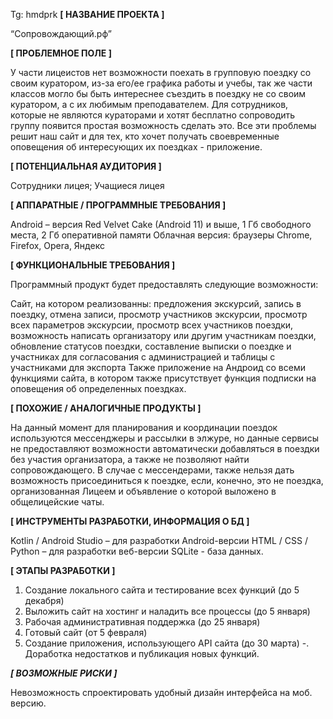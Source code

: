 Tg: hmdprk
**[ НАЗВАНИЕ ПРОЕКТА ]**

“Сопровождающий.рф”

**[ ПРОБЛЕМНОЕ ПОЛЕ ]**

У части лицеистов нет возможности поехать в групповую поездку со своим куратором, из-за его/ее графика работы и учебы, так же части классов могло бы быть интереснее съездить в поездку не со своим куратором, а с их любимым преподавателем. Для сотрудников, которые не являются кураторами и хотят бесплатно сопроводить группу появится простая возможность сделать это. Все эти проблемы решит наш сайт и для тех, кто хочет получать своевременные оповещения об интересующих их поездках - приложение.

**[ ПОТЕНЦИАЛЬНАЯ АУДИТОРИЯ ]**

Сотрудники лицея;
Учащиеся лицея

**[ АППАРАТНЫЕ / ПРОГРАММНЫЕ ТРЕБОВАНИЯ ]**

Android – версия Red Velvet Cake (Android 11) и выше, 1 Гб свободного места, 2 Гб оперативной памяти
Облачная версия: браузеры Chrome, Firefox, Opera, Яндекс

**[ ФУНКЦИОНАЛЬНЫЕ ТРЕБОВАНИЯ ]**

Программный продукт будет предоставлять следующие возможности:

Сайт, на котором реализованны:
    предложения экскурсий,
    запись в поездку,
    отмена записи,
    просмотр участников экскурсии,
    просмотр всех параметров экскурсии, 
    просмотр всех участников поездки,
    возможность написать организатору или другим участникам поездки,
    обновление статусов поездки,
    составление выписки о поездке и участниках для согласования с администрацией и таблицы с участниками для экспорта
Также приложение на Андроид со всеми функциями сайта, в котором также присутствует функция подписки на оповещения об определенных поездках.

**[ ПОХОЖИЕ / АНАЛОГИЧНЫЕ ПРОДУКТЫ ]**

На данный момент для планирования и координации поездок используются мессенджеры и рассылки в элжуре, но данные сервисы не предоставляют возможности автоматически добавляться в поездки без участия организатора, а также не позволяют найти сопровождающего. В случае с мессендерами, также нельзя дать возможность присоединиться к поездке, если, конечно, это не поездка, организованная Лицеем и объявление о которой выложено в общелицейские чаты.

**[ ИНСТРУМЕНТЫ РАЗРАБОТКИ, ИНФОРМАЦИЯ О БД ]**

Kotlin / Android Studio – для разработки Android-версии
HTML / CSS / Python – для разработки веб-версии
SQLite - база данных.

**[ ЭТАПЫ РАЗРАБОТКИ ]**

1. Создание локального сайта и тестирование всех функций (до 5 декабря)
2. Выложить сайт на хостинг и наладить все процессы (до 5 января)
3. Рабочая административная поддержка (до 25 января)
4. Готовый сайт (от 5 февраля)
5. Создание приложения, использующего API сайта (до 30 марта)
-. Доработка недостатков и публикация новых функций.

***[ ВОЗМОЖНЫЕ РИСКИ ]***

Невозможность спроектировать удобный дизайн интерфейса на моб. версию.
